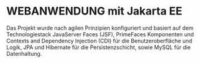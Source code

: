 # WEBANWENDUNG mit Jakarta EE

Das Projekt wurde nach agilen Prinzipien konfiguriert und basiert auf dem Technologiestack
JavaServer Faces (JSF), PrimeFaces Komponenten und Contexts and Dependency Injection
(CDI) für die Benutzeroberfläche und Logik, JPA und Hibernate für die Persistenzschicht, sowie
MySQL für die Datenhaltung.
